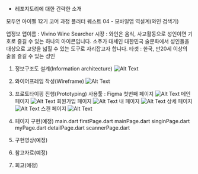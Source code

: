 * 레포지토리에 대한 간략한 소개

모두연 아이펠 12기 코어 과정 플러터 퀘스트 04 - 모바일앱 역설계(와인 검색기)

앱정보
앱이름 : Vivino Wine Searcher
시장 : 와인은 음식, 사교활동으로 성인이면 기호로 즐길 수 있는 하나의 아이콘입니다. 
소주가 대세인 대한민국 술문화에서 성인들을 대상으로 교양을 넓힐 수 있는 도구로 자리잡고자 합니다.
타겟 : 한국, 만20세 이상의 술을 즐길 수 있는 성인

1. 정보구조도 설계(Information architecture)
![Alt Text](https://github.com/jong104b-kr/AIFFEL_quest_cr/blob/master/Flutter/Quest04/20250307_154703.jpg?raw=true)

2. 와이어프레임 작성(Wireframe)
![Alt Text](https://github.com/jong104b-kr/AIFFEL_quest_cr/blob/master/Flutter/Quest04/20250307_154727.jpg?raw=true)

3. 프로토타이핑 진행(Prototyping)
사용툴 : Figma
첫번째 페이지
![Alt Text](https://github.com/jong104b-kr/AIFFEL_quest_cr/blob/master/Flutter/Quest04/FirstPage.png?raw=true)
메인 페이지
![Alt Text](https://github.com/jong104b-kr/AIFFEL_quest_cr/blob/master/Flutter/Quest04/MainPage.png?raw=true)
회원가입 페이지
![Alt Text](https://github.com/jong104b-kr/AIFFEL_quest_cr/blob/master/Flutter/Quest04/SignIn.png?raw=true)
내 페이지
![Alt Text](https://github.com/jong104b-kr/AIFFEL_quest_cr/blob/master/Flutter/Quest04/MyPage.png?raw=true)
상세 페이지
![Alt Text](https://github.com/jong104b-kr/AIFFEL_quest_cr/blob/master/Flutter/Quest04/DetailPage.png?raw=true)
스캔 페이지
![Alt Text](https://github.com/jong104b-kr/AIFFEL_quest_cr/blob/master/Flutter/Quest04/Scanner.png?raw=true)

5. 페이지 구현(예정)
main.dart
firstPage.dart
mainPage.dart
singinPage.dart
myPage.dart
detailPage.dart
scannerPage.dart

6. 구현영상(예정)
7. 참고자료(예정)
8. 회고(예정)

